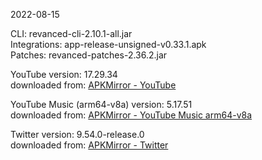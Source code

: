 2022-08-15
  
CLI: revanced-cli-2.10.1-all.jar  
Integrations: app-release-unsigned-v0.33.1.apk  
Patches: revanced-patches-2.36.2.jar  

YouTube version: 17.29.34  
downloaded from: [APKMirror - YouTube](https://www.apkmirror.com/apk/google-inc/youtube/youtube-17-29-34-release/youtube-17-29-34-android-apk-download/)  

YouTube Music (arm64-v8a) version: 5.17.51  
downloaded from: [APKMirror - YouTube Music arm64-v8a](https://www.apkmirror.com/apk/google-inc/youtube-music/youtube-music-5-17-51-release/youtube-music-5-17-51-2-android-apk-download/)  

Twitter version: 9.54.0-release.0  
downloaded from: [APKMirror - Twitter](https://www.apkmirror.com/apk/twitter-inc/twitter/twitter-9-54-0-release-0-release/twitter-9-54-0-release-0-2-android-apk-download/)  
